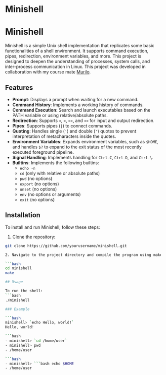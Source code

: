 # Minishell

# Minishell

Minishell is a simple Unix shell implementation that replicates some basic functionalities of a shell environment. It supports command execution, pipes, redirection, environment variables, and more. This project is designed to deepen the understanding of processes, system calls, and inter-process communication in Linux.
This project was developed in collaboration with my course mate [Murilo](https://github.com/murilodsd). 

## Features

- **Prompt**: Displays a prompt when waiting for a new command.
- **Command History**: Implements a working history of commands.
- **Command Execution**: Search and launch executables based on the PATH variable or using relative/absolute paths.
- **Redirection**: Supports `<`, `>`, `>>`, and `<<` for input and output redirection.
- **Pipes**: Supports pipes (`|`) to connect commands.
- **Quoting**: Handles single (`'`) and double (`"`) quotes to prevent interpretation of metacharacters inside the quotes.
- **Environment Variables**: Expands environment variables, such as `$HOME`, and handles `$?` to expand to the exit status of the most recently executed foreground pipeline.
- **Signal Handling**: Implements handling for `Ctrl-C`, `Ctrl-D`, and `Ctrl-\`.
- **Builtins**: Implements the following builtins:
  - `echo -n`
  - `cd` (only with relative or absolute paths)
  - `pwd` (no options)
  - `export` (no options)
  - `unset` (no options)
  - `env` (no options or arguments)
  - `exit` (no options)

## Installation

To install and run Minishell, follow these steps:

1. Clone the repository:

```bash
git clone https://github.com/yourusername/minishell.git

2. Navigate to the project directory and compile the program using make:

```bash
cd minishell
make

## Usage

To run the shell:
```bash
./minishell

### Example

```bash
minishell> `echo Hello, world!`
Hello, world!

```bash
- minishell> `cd /home/user`
- minishell> pwd
- /home/user

```bash
- minishell> ```bash echo $HOME
- /home/user

